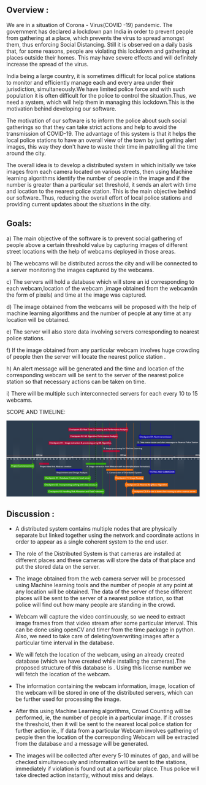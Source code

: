 ## Overview :

We are in a situation of Corona - Virus(COVID -19) pandemic. The government has declared a lockdown pan India in order to prevent people
from gathering at a place, which prevents the virus to spread amongst them, thus enforcing Social Distancing. Still it is observed on a 
daily basis that, for some reasons, people are violating this lockdown and gathering at places outside their homes. This may have severe 
effects and will definitely increase the spread of the virus.

India being a large country, it is sometimes difficult for local police stations to monitor and efficiently manage each and every area
under their jurisdiction, simultaneously.We have limited police force and with such population it is often difficult for the police to 
control the situation.Thus, we need a system, which will help them in managing this lockdown.This is the motivation behind developing 
our software.

The motivation of our software is to inform the police about such social gatherings so that they can take strict actions and help to 
avoid the transmission of COVID-19. The advantage of this system is that it helps the local police stations  to have an overall view 
of the town by just getting alert images, this way they don't have to waste their time in patrolling all the time around the city.

The overall idea is to develop a distributed system in which initially we take images from each camera located on various streets,
then using Machine learning algorithms identify the number of people in the image and if the number is greater than a particular set 
threshold, it sends an alert with time and location to the nearest police station. This is the main objective behind our software..Thus, reducing the overall effort of local police stations and providing current updates about the situations in the city. 


## Goals:

a) The main objective of the software is to prevent social gathering of people above a certain threshold value by capturing images of different street locations with the help of webcams deployed in those areas.

b) The webcams will be distributed across the city and will be connected to a server monitoring the images captured by the webcams.

c) The servers will hold a database which will store an id corresponding to each webcam,location of the webcam ,image obtained from the webcam(in the form of pixels) and time at the image was captured.

d) The image obtained from the webcams will be proposed with the help of machine learning algorithms and the number of people at any time at any location will be obtained.

e) The server will also store data involving servers corresponding to nearest police stations.

f) If the image obtained from any particular webcam involves huge crowding of people then the server will locate the nearest police station .

h) An alert message will be generated and the time and location of the corresponding webcam will be sent to the server of the nearest police station so that necessary actions can be taken on time.

i) There will be multiple such interconnected servers for each every 10 to 15 webcams.


SCOPE AND TIMELINE:


<p align="center">
  <img src="images/TIMELINE.png">
</p>

## Discussion :

* A distributed system contains multiple nodes that are physically separate but linked together using the network and coordinate actions in order to appear as a single coherent system to the end user.

* The role of the Distributed System is that cameras are installed at different places and these cameras will store the data of that place and put the stored data on the server. 

* The image obtained from the web camera server will be processed using Machine learning tools and the number of people at any point at any location will be obtained. The data of the server of these different places will be sent to the server of a nearest police station, so that police will find out how many people are standing in the crowd. 

* Webcam will capture the video continuously, so we need to extract image frames from that video stream after some particular interval. This can be done using openCV and timer from the time package in python. Also, we need to take care of deleting/overwriting images after a particular time interval in the database.

* We will fetch the location of the webcam, using an already created database (which we have created while installing the cameras).The proposed structure of this database is . Using this license number we will fetch the location of the webcam.

* The information containing the webcam information, image, location of the webcam will be stored in one of the distributed servers, which can be further used for processing the image.

* After this using  Machine Learning algorithms, Crowd Counting will be performed, ie, the number of people in a particular image. If it crosses the threshold, then it will be sent to the nearest local police station for further action ie., If data from a particular Webcam involves gathering of people then the location of the corresponding Webcam will be extracted from the database and a message will be generated.

* The images will be collected after every 5-10 minutes of gap, and will be checked simultaneously and information will be sent to the stations, immediately if violation is found out at a particular place. Thus police will take directed action instantly, without miss and delays.
